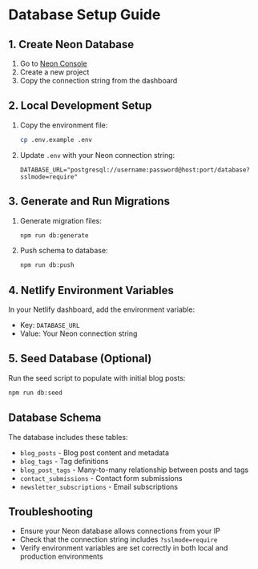 # Database Setup Guide

## 1. Create Neon Database

1. Go to [Neon Console](https://console.neon.tech/)
2. Create a new project
3. Copy the connection string from the dashboard

## 2. Local Development Setup

1. Copy the environment file:

   ```bash
   cp .env.example .env
   ```

2. Update `.env` with your Neon connection string:
   ```
   DATABASE_URL="postgresql://username:password@host:port/database?sslmode=require"
   ```

## 3. Generate and Run Migrations

1. Generate migration files:

   ```bash
   npm run db:generate
   ```

2. Push schema to database:
   ```bash
   npm run db:push
   ```

## 4. Netlify Environment Variables

In your Netlify dashboard, add the environment variable:

- Key: `DATABASE_URL`
- Value: Your Neon connection string

## 5. Seed Database (Optional)

Run the seed script to populate with initial blog posts:

```bash
npm run db:seed
```

## Database Schema

The database includes these tables:

- `blog_posts` - Blog post content and metadata
- `blog_tags` - Tag definitions
- `blog_post_tags` - Many-to-many relationship between posts and tags
- `contact_submissions` - Contact form submissions
- `newsletter_subscriptions` - Email subscriptions

## Troubleshooting

- Ensure your Neon database allows connections from your IP
- Check that the connection string includes `?sslmode=require`
- Verify environment variables are set correctly in both local and production environments
